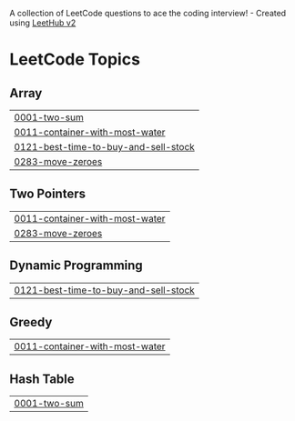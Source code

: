A collection of LeetCode questions to ace the coding interview! - Created using [LeetHub v2](https://github.com/arunbhardwaj/LeetHub-2.0)
<!---LeetCode Topics Start-->
# LeetCode Topics
## Array
|  |
| ------- |
| [0001-two-sum](https://github.com/baekhum/jjuns/tree/master/0001-two-sum) |
| [0011-container-with-most-water](https://github.com/baekhum/jjuns/tree/master/0011-container-with-most-water) |
| [0121-best-time-to-buy-and-sell-stock](https://github.com/baekhum/jjuns/tree/master/0121-best-time-to-buy-and-sell-stock) |
| [0283-move-zeroes](https://github.com/baekhum/jjuns/tree/master/0283-move-zeroes) |
## Two Pointers
|  |
| ------- |
| [0011-container-with-most-water](https://github.com/baekhum/jjuns/tree/master/0011-container-with-most-water) |
| [0283-move-zeroes](https://github.com/baekhum/jjuns/tree/master/0283-move-zeroes) |
## Dynamic Programming
|  |
| ------- |
| [0121-best-time-to-buy-and-sell-stock](https://github.com/baekhum/jjuns/tree/master/0121-best-time-to-buy-and-sell-stock) |
## Greedy
|  |
| ------- |
| [0011-container-with-most-water](https://github.com/baekhum/jjuns/tree/master/0011-container-with-most-water) |
## Hash Table
|  |
| ------- |
| [0001-two-sum](https://github.com/baekhum/jjuns/tree/master/0001-two-sum) |
<!---LeetCode Topics End-->
